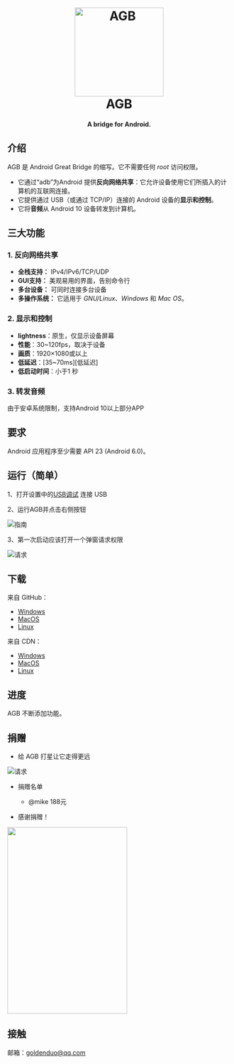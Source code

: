 <h1 align="center">
  <img src="https://selfshare.shenqikeji.top/AGB/icon.png" alt="AGB" width="200">
  <br>AGB<br>
</h1>

<h4 align="center">A bridge for Android.</h4>


## 介绍

AGB 是 Android Great Bridge 的缩写。它不需要任何 _root_ 访问权限。
* 它通过“adb”为Android 提供**反向网络共享**：它允许设备使用它们所插入的计算机的互联网连接。
* 它提供通过 USB（或通过 TCP/IP）连接的 Android 设备的**显示和控制**。
* 它将**音频**从 Android 10 设备转发到计算机。

## 三大功能

### 1. 反向网络共享

- **全栈支持：** IPv4/IPv6/TCP/UDP
- **GUI支持：** 美观易用的界面，告别命令行
- **多台设备：** 可同时连接多台设备
- **多操作系统：** 它适用于 _GNU/Linux_、_Windows_ 和 _Mac OS_。

### 2. 显示和控制

- **lightness**：原生，仅显示设备屏幕
- **性能**：30~120fps，取决于设备
- **画质**：1920×1080或以上
- **低延迟**：[35~70ms][低延迟]
- **低启动时间**：小于1 秒

### 3. 转发音频

由于安卓系统限制，支持Android 10以上部分APP

## 要求

Android 应用程序至少需要 API 23 (Android 6.0)。

## 运行（简单）

1、打开设置中的[USB调试](https://github.com/goldenduo/AGB/blob/main/developer_options.md)
连接 USB

2、运行AGB并点击右侧按钮

![指南](https://cdn.jsdelivr.net/gh/goldenduo/AGB/R/guide.gif)

3、第一次启动应该打开一个弹窗请求权限

![请求](https://cdn.jsdelivr.net/gh/goldenduo/AGB/R/request.jpg)

## 下载

来自 GitHub：

- [Windows](https://github.com/goldenduo/SelfShare/raw/main/AGB/windows/agb3.zip)
- [MacOS](https://github.com/goldenduo/SelfShare/raw/main/AGB/macos/agb3.zip)
- [Linux](https://github.com/goldenduo/SelfShare/raw/main/AGB/linux/agb3.zip)

来自 CDN：

- [Windows](https://selfshare.shenqikeji.top/AGB/windows/agb3.zip)
- [MacOS](https://selfshare.shenqikeji.top/AGB/macos/agb3.zip)
- [Linux](https://selfshare.shenqikeji.top/AGB/linux/agb3.zip)

## 进度

AGB 不断添加功能。

## 捐赠

- 给 AGB 打星让它走得更远

![请求](https://cdn.jsdelivr.net/gh/goldenduo/AGB/R/please.gif)

- 捐赠名单

  - @mike 188元

- 感谢捐赠！

<img src="https://cdn.jsdelivr.net/gh/goldenduo/AGB/R/alipay.jpg" width="270" height="420">

## 接触

邮箱：goldenduo@qq.com
